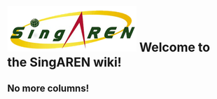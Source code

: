 # ![Singaren Logo Transparency Small](/uploads/images/singaren-logo-transparency-small.png "Singaren Logo Transparency Small") Welcome to the SingAREN wiki!

No more columns!
-----

